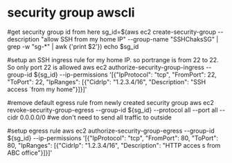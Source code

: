 # security group awscli

#get security group id from here
sg_id=$(aws ec2 create-security-group --description "allow SSH from my home IP" --group-name "SSHChaksSG" | grep -w "sg-*" | awk {'print $2'})
echo $sg_id

#setup an SSH ingress rule for my home IP. so portrange is from 22 to 22. So only port 22 is allowed
aws ec2 authorize-security-group-ingress --group-id ${sg_id}  --ip-permissions '[{"IpProtocol": "tcp", "FromPort": 22, "ToPort": 22, "IpRanges": [{"CidrIp": "1.2.3.4/16", "Description": "SSH access
`from my home"}]}]'

#remove default egress rule from newly created security group
aws ec2 revoke-security-group-egress --group-id ${sg_id} --protocol all --port all --cidr 0.0.0.0/0		#we don't need to send all traffic to outside

#setup egress rule
aws ec2 authorize-security-group-egress --group-id ${sg_id}  --ip-permissions '[{"IpProtocol": "tcp", "FromPort": 80, "ToPort": 80, "IpRanges": [{"CidrIp": "1.2.3.4/16", "Description": "HTTP acces
s from ABC office"}]}]'
